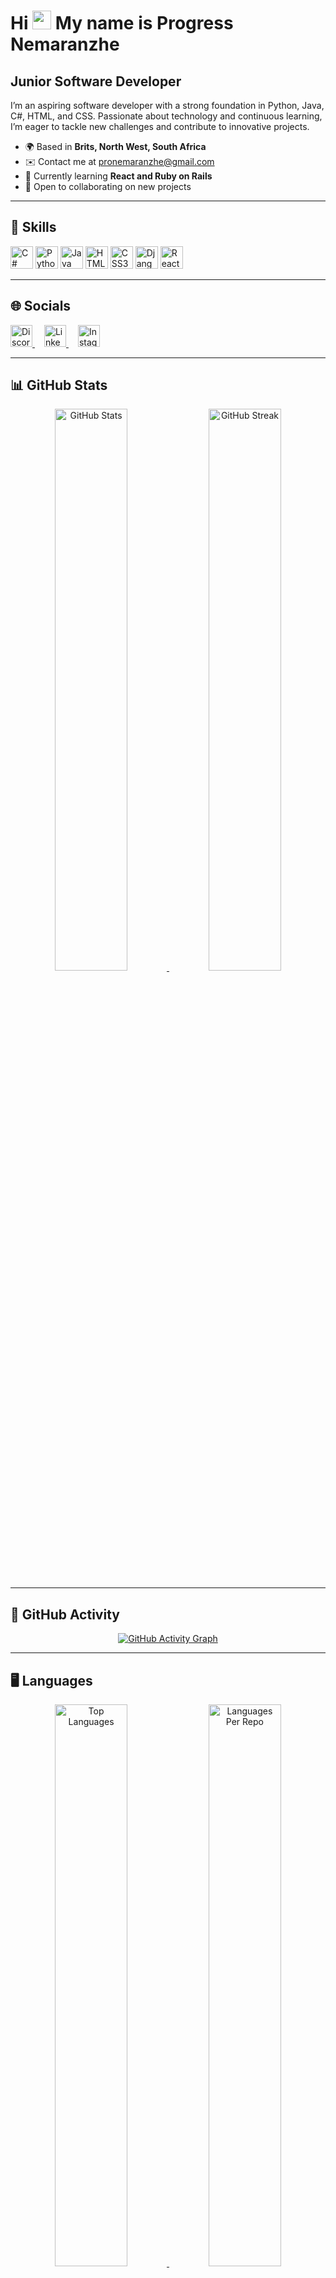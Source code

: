 # Hi <img src="https://user-images.githubusercontent.com/18350557/176309783-0785949b-9127-417c-8b55-ab5a4333674e.gif" width="30" /> My name is Progress Nemaranzhe

## Junior Software Developer

I’m an aspiring software developer with a strong foundation in Python, Java, C#, HTML, and CSS. Passionate about technology and continuous learning, I’m eager to tackle new challenges and contribute to innovative projects.

- 🌍 Based in **Brits, North West, South Africa**  
- ✉️ Contact me at [pronemaranzhe@gmail.com](mailto:pronemaranzhe@gmail.com)  
- 🧠 Currently learning **React and Ruby on Rails**  
- 🤝 Open to collaborating on new projects  

---

## 🔧 Skills
<p align="left">
  <img src="https://raw.githubusercontent.com/danielcranney/readme-generator/main/public/icons/skills/csharp-colored.svg" width="36" height="36" alt="C#" />
  <img src="https://raw.githubusercontent.com/danielcranney/readme-generator/main/public/icons/skills/python-colored.svg" width="36" height="36" alt="Python" />
  <img src="https://raw.githubusercontent.com/danielcranney/readme-generator/main/public/icons/skills/java-colored.svg" width="36" height="36" alt="Java" />
  <img src="https://raw.githubusercontent.com/danielcranney/readme-generator/main/public/icons/skills/html5-colored.svg" width="36" height="36" alt="HTML5" />
  <img src="https://raw.githubusercontent.com/danielcranney/readme-generator/main/public/icons/skills/css3-colored.svg" width="36" height="36" alt="CSS3" />
  <img src="https://raw.githubusercontent.com/danielcranney/readme-generator/main/public/icons/skills/django-colored.svg" width="36" height="36" alt="Django" />
  <img src="https://raw.githubusercontent.com/danielcranney/readme-generator/main/public/icons/skills/react-colored.svg" width="36" height="36" alt="React" />
</p>

---

## 🌐 Socials
<p align="left">
  <a href="https://discord.com/users/pro_nemar" target="" style="margin-right: 15px;">
    <img src="https://raw.githubusercontent.com/danielcranney/readme-generator/main/public/icons/socials/discord.svg" width="35" height="35" alt="Discord" style="transition: transform 0.3s ease;"/>
  </a>
  <a href="https://www.linkedin.com/in/progress-nemaranzhe" target="https://www.linkedin.com/in/progress-nemaranzhe/" style="margin-right: 15px;">
    <img src="https://raw.githubusercontent.com/danielcranney/readme-generator/main/public/icons/socials/linkedin.svg" width="35" height="35" alt="LinkedIn" style="transition: transform 0.3s ease;"/>
  </a>
  <a href="https://www.instagram.com/progress_nemaranzhe" target="" style="margin-right: 15px;">
    <img src="https://raw.githubusercontent.com/danielcranney/readme-generator/main/public/icons/socials/instagram.svg" width="35" height="35" alt="Instagram" style="transition: transform 0.3s ease;"/>
  </a>
</p>

---

## 📊 GitHub Stats
<p align="center">
  <a href="https://github.com/KP-Nemaranzhe">
    <img width="48%" src="https://github-readme-stats.vercel.app/api?username=KP-Nemaranzhe&show_icons=true&count_private=true&title_color=0891b2&text_color=ffffff&icon_color=ef4444&bg_color=1c1917&hide_border=true" alt="GitHub Stats" />
  </a>
    <a href="https://github.com/KP-Nemaranzhe">
    <img width="48%" src="https://streak-stats.demolab.com?user=KP-Nemaranzhe&theme=tokyonight&border_radius=4" alt="GitHub Streak" />
  </a>
</p>

---

## 🚀 GitHub Activity
<p align="center">
  <a href="https://github.com/KP-Nemaranzhe">
    <img src="https://github-readme-activity-graph.vercel.app/graph?username=KP-Nemaranzhe&bg_color=1c1917&color=ffffff&line=ef4444&point=ffffff&area=true&hide_border=true" alt="GitHub Activity Graph" />
  </a>
</p>

---

## 🖥️ Languages 
<p align="center">
  <a href="https://github.com/KP-Nemaranzhe">
    <img width="48%" src="https://github-readme-stats.vercel.app/api/top-langs/?username=KP-Nemaranzhe&langs_count=10&layout=compact&title_color=0891b2&text_color=ffffff&icon_color=ef4444&bg_color=1c1917&hide_border=true&locale=en" alt="Top Languages" />
  </a>
  <a href="https://github-profile-summary-cards.vercel.app/api/cards/repos-per-language?username=KP-Nemaranzhe&theme=github_dark">
    <img width="48%" src="https://github-profile-summary-cards.vercel.app/api/cards/repos-per-language?username=KP-Nemaranzhe&theme=github_dark" alt="Languages Per Repo" />
  </a>
</p>

<p align="center">
  <a href="https://github-profile-summary-cards.vercel.app/api/cards/most-commit-language?username=KP-Nemaranzhe&theme=github_dark">
    <img width="48%" src="https://github-profile-summary-cards.vercel.app/api/cards/most-commit-language?username=KP-Nemaranzhe&theme=github_dark" alt="Most Used Languages" />
  </a>
</p>
